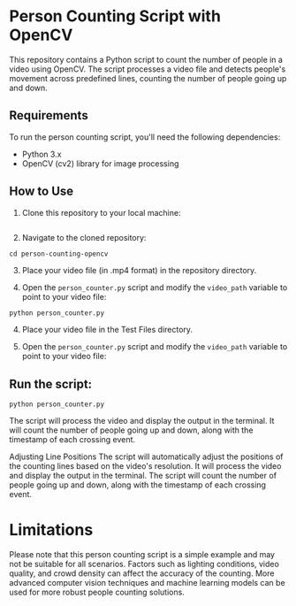 # Person Counting Script with OpenCV

This repository contains a Python script to count the number of people in a video using OpenCV. The script processes a video file and detects people's movement across predefined lines, counting the number of people going up and down.

## Requirements

To run the person counting script, you'll need the following dependencies:

- Python 3.x
- OpenCV (cv2) library for image processing

## How to Use

1. Clone this repository to your local machine:
```https://github.com/nikhilkoche/Person-counting.git
```
2. Navigate to the cloned repository:
```
cd person-counting-opencv
```

3. Place your video file (in .mp4 format) in the repository directory.

4. Open the `person_counter.py` script and modify the `video_path` variable to point to your video file:

```python
python person_counter.py
```

4. Place your video file in the Test Files directory.

5. Open the `person_counter.py` script and modify the `video_path` variable to point to your video file:




## Run the script:
```
python person_counter.py
```

The script will process the video and display the output in the terminal. It will count the number of people going up and down, along with the timestamp of each crossing event.

Adjusting Line Positions
The script will automatically adjust the positions of the counting lines based on the video's resolution. It will process the video and display the output in the terminal. The script will count the number of people going up and down, along with the timestamp of each crossing event.

# Limitations
Please note that this person counting script is a simple example and may not be suitable for all scenarios. Factors such as lighting conditions, video quality, and crowd density can affect the accuracy of the counting. More advanced computer vision techniques and machine learning models can be used for more robust people counting solutions.
